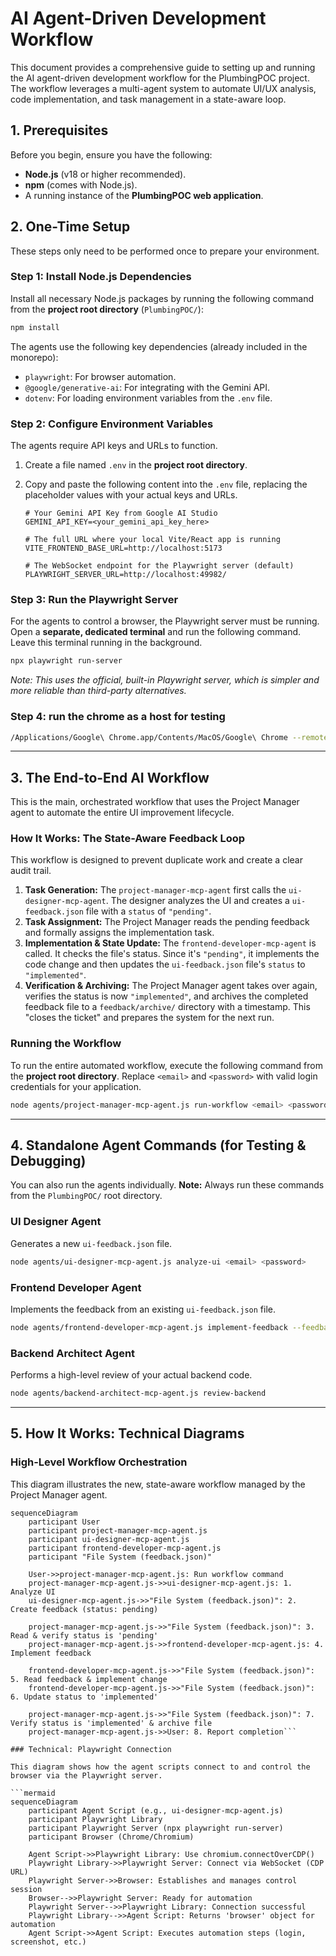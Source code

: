 # AI Agent-Driven Development Workflow

This document provides a comprehensive guide to setting up and running the AI agent-driven development workflow for the PlumbingPOC project. The workflow leverages a multi-agent system to automate UI/UX analysis, code implementation, and task management in a state-aware loop.

## 1. Prerequisites

Before you begin, ensure you have the following:
*   **Node.js** (v18 or higher recommended).
*   **npm** (comes with Node.js).
*   A running instance of the **PlumbingPOC web application**.

## 2. One-Time Setup

These steps only need to be performed once to prepare your environment.

### Step 1: Install Node.js Dependencies

Install all necessary Node.js packages by running the following command from the **project root directory** (`PlumbingPOC/`):

```bash
npm install
```

The agents use the following key dependencies (already included in the monorepo):
*   `playwright`: For browser automation.
*   `@google/generative-ai`: For integrating with the Gemini API.
*   `dotenv`: For loading environment variables from the `.env` file.

### Step 2: Configure Environment Variables

The agents require API keys and URLs to function.

1.  Create a file named `.env` in the **project root directory**.
2.  Copy and paste the following content into the `.env` file, replacing the placeholder values with your actual keys and URLs.

    ```
    # Your Gemini API Key from Google AI Studio
    GEMINI_API_KEY=<your_gemini_api_key_here>

    # The full URL where your local Vite/React app is running
    VITE_FRONTEND_BASE_URL=http://localhost:5173

    # The WebSocket endpoint for the Playwright server (default)
    PLAYWRIGHT_SERVER_URL=http://localhost:49982/
    ```

### Step 3: Run the Playwright Server

For the agents to control a browser, the Playwright server must be running. Open a **separate, dedicated terminal** and run the following command. Leave this terminal running in the background.

```bash
npx playwright run-server
```
*Note: This uses the official, built-in Playwright server, which is simpler and more reliable than third-party alternatives.*

### Step 4:  run the chrome as a host for testing
```bash
/Applications/Google\ Chrome.app/Contents/MacOS/Google\ Chrome --remote-debugging-port=9222 --user-data-dir=/tmp/chrome-mcp
```

---

## 3. The End-to-End AI Workflow

This is the main, orchestrated workflow that uses the Project Manager agent to automate the entire UI improvement lifecycle.

### How It Works: The State-Aware Feedback Loop

This workflow is designed to prevent duplicate work and create a clear audit trail.

1.  **Task Generation:** The `project-manager-mcp-agent` first calls the `ui-designer-mcp-agent`. The designer analyzes the UI and creates a `ui-feedback.json` file with a `status` of `"pending"`.
2.  **Task Assignment:** The Project Manager reads the pending feedback and formally assigns the implementation task.
3.  **Implementation & State Update:** The `frontend-developer-mcp-agent` is called. It checks the file's status. Since it's `"pending"`, it implements the code change and then updates the `ui-feedback.json` file's `status` to `"implemented"`.
4.  **Verification & Archiving:** The Project Manager agent takes over again, verifies the status is now `"implemented"`, and archives the completed feedback file to a `feedback/archive/` directory with a timestamp. This "closes the ticket" and prepares the system for the next run.

### Running the Workflow

To run the entire automated workflow, execute the following command from the **project root directory**. Replace `<email>` and `<password>` with valid login credentials for your application.

```bash
node agents/project-manager-mcp-agent.js run-workflow <email> <password>
```

---

## 4. Standalone Agent Commands (for Testing & Debugging)

You can also run the agents individually. **Note:** Always run these commands from the `PlumbingPOC/` root directory.

### UI Designer Agent

Generates a new `ui-feedback.json` file.

```bash
node agents/ui-designer-mcp-agent.js analyze-ui <email> <password>
```

### Frontend Developer Agent

Implements the feedback from an existing `ui-feedback.json` file.

```bash
node agents/frontend-developer-mcp-agent.js implement-feedback --feedback-file agents/feedback/ui-feedback.json
```

### Backend Architect Agent

Performs a high-level review of your actual backend code.

```bash
node agents/backend-architect-mcp-agent.js review-backend
```

---

## 5. How It Works: Technical Diagrams

### High-Level Workflow Orchestration

This diagram illustrates the new, state-aware workflow managed by the Project Manager agent.

```mermaid
sequenceDiagram
    participant User
    participant project-manager-mcp-agent.js
    participant ui-designer-mcp-agent.js
    participant frontend-developer-mcp-agent.js
    participant "File System (feedback.json)"

    User->>project-manager-mcp-agent.js: Run workflow command
    project-manager-mcp-agent.js->>ui-designer-mcp-agent.js: 1. Analyze UI
    ui-designer-mcp-agent.js->>"File System (feedback.json)": 2. Create feedback (status: pending)

    project-manager-mcp-agent.js->>"File System (feedback.json)": 3. Read & verify status is 'pending'
    project-manager-mcp-agent.js->>frontend-developer-mcp-agent.js: 4. Implement feedback

    frontend-developer-mcp-agent.js->>"File System (feedback.json)": 5. Read feedback & implement change
    frontend-developer-mcp-agent.js->>"File System (feedback.json)": 6. Update status to 'implemented'

    project-manager-mcp-agent.js->>"File System (feedback.json)": 7. Verify status is 'implemented' & archive file
    project-manager-mcp-agent.js->>User: 8. Report completion```

### Technical: Playwright Connection

This diagram shows how the agent scripts connect to and control the browser via the Playwright server.

```mermaid
sequenceDiagram
    participant Agent Script (e.g., ui-designer-mcp-agent.js)
    participant Playwright Library
    participant Playwright Server (npx playwright run-server)
    participant Browser (Chrome/Chromium)

    Agent Script->>Playwright Library: Use chromium.connectOverCDP()
    Playwright Library->>Playwright Server: Connect via WebSocket (CDP URL)
    Playwright Server->>Browser: Establishes and manages control session
    Browser-->>Playwright Server: Ready for automation
    Playwright Server-->>Playwright Library: Connection successful
    Playwright Library-->>Agent Script: Returns 'browser' object for automation
    Agent Script->>Agent Script: Executes automation steps (login, screenshot, etc.)
```
